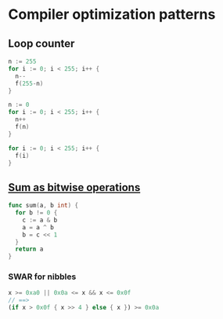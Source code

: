 # Compiler optimization patterns

## Loop counter

```go
n := 255
for i := 0; i < 255; i++ {
  n--
  f(255-n)
}
```

```go
n := 0
for i := 0; i < 255; i++ {
  n++
  f(n)
}
```

```go
for i := 0; i < 255; i++ {
  f(i)
}
```

## [Sum as bitwise operations](https://www.reddit.com/r/programminghorror/comments/t8spag/what_in_the_sum/)

```go
func sum(a, b int) {
  for b != 0 {
    c := a & b
    a = a ^ b
    b = c << 1
  }
  return a
}
```

### SWAR for nibbles

```rust
x >= 0xa0 || 0x0a <= x && x <= 0x0f
// ==>
(if x > 0x0f { x >> 4 } else { x }) >= 0x0a
```
